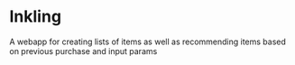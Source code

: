 Inkling
=======

A webapp for creating lists of items as well as recommending items based on previous purchase and input params 
